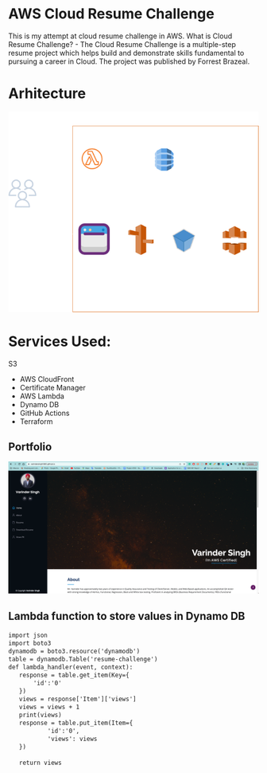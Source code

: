 # AWS Cloud Resume Challenge
This is my attempt at cloud resume challenge in AWS. What is Cloud Resume Challenge? - The Cloud Resume Challenge is a multiple-step resume project which helps build and demonstrate skills fundamental to pursuing a career in Cloud. The project was published by Forrest Brazeal.
# Arhitecture
![Architecture](assets/img/twoinftra.drawio.png)

# Services Used:

S3
* AWS CloudFront
* Certificate Manager
* AWS Lambda
* Dynamo DB
* GitHub Actions
* Terraform

## Portfolio
 ![Portfolio](assets/img/Portfolio.png)

 ## Lambda function to store values in Dynamo DB
 ```
import json
import boto3
dynamodb = boto3.resource('dynamodb')
table = dynamodb.Table('resume-challenge')
def lambda_handler(event, context):
    response = table.get_item(Key={
        'id':'0'
    })
    views = response['Item']['views']
    views = views + 1
    print(views)
    response = table.put_item(Item={
            'id':'0',
            'views': views
    })

    return views
```
  

